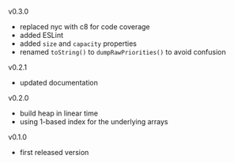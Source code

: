 
v0.3.0

- replaced nyc with c8 for code coverage
- added ESLint
- added `size` and `capacity` properties
- renamed `toString()` to `dumpRawPriorities()` to avoid confusion

v0.2.1

- updated documentation

v0.2.0

- build heap in linear time
- using 1-based index for the underlying arrays

v0.1.0

- first released version

